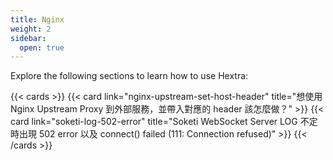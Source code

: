 ```yaml
---
title: Nginx
weight: 2
sidebar:
  open: true
---
```


Explore the following sections to learn how to use Hextra:

<!--more-->

{{< cards >}}
{{< card link="nginx-upstream-set-host-header" title="想使用 Nginx Upstream Proxy 到外部服務，並帶入對應的 header 該怎麼做？" >}}
{{< card link="soketi-log-502-error" title="Soketi WebSocket Server LOG 不定時出現 502 error 以及 connect() failed (111: Connection refused)" >}}
{{< /cards >}}
